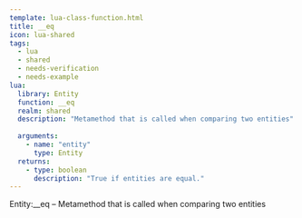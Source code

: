```yaml
---
template: lua-class-function.html
title: __eq
icon: lua-shared
tags:
  - lua
  - shared
  - needs-verification
  - needs-example
lua:
  library: Entity
  function: __eq
  realm: shared
  description: "Metamethod that is called when comparing two entities"
  
  arguments:
    - name: "entity"
      type: Entity
  returns:
    - type: boolean
      description: "True if entities are equal."
---
```


<div class="lua__search__keywords">
Entity:__eq &#x2013; Metamethod that is called when comparing two entities
</div>
